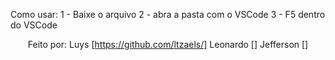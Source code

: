 

Como usar:
1 - Baixe o arquivo
2 - abra a pasta com o VSCode
3 - F5 dentro do VSCode
<div align="center">

Feito por:
  Luys  [https://github.com/ltzaels/]
  Leonardo []
  Jefferson  []

</div>
